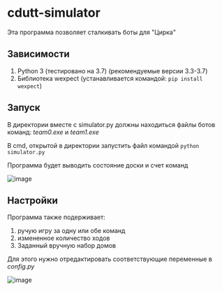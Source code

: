 # cdutt-simulator

Эта программа позволяет сталкивать боты для "Цирка"

Зависимости
-----------

1. Python 3 (тестировано на 3.7) (рекомендуемые версии 3.3-3.7)
2. Библиотека wexpect (устанавливается командой: ```pip install wexpect```)



Запуск
------
В директории вместе с simulator.py должны находиться файлы ботов команд: _team0.exe_ и _team1.exe_

В cmd, открытой в директории запустить файл командой ```python simulator.py```

Программа будет выводить состояние доски и счет команд

![image](https://user-images.githubusercontent.com/64229743/115419390-f5a81600-a202-11eb-9f91-40a695e5611a.png)



Настройки
---------

Программа также подерживает:
1. ручую игру за одну или обе команд
2. измененное количество ходов
3. Заданный вручную набор домов

Для этого нужно отредактировать соответствующие переменные в *config.py*

![image](https://user-images.githubusercontent.com/64229743/115419128-bed20000-a202-11eb-80d3-5a545b54df4f.png)
